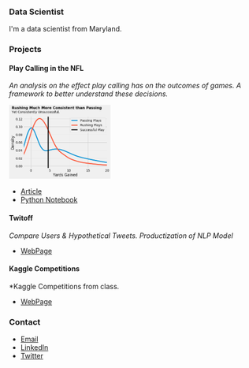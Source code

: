### Data Scientist

I'm a data scientist from Maryland.

### Projects

#### Play Calling in the NFL

*An analysis on the effect play calling has on the outcomes of games.*
*A framework to better understand these decisions.*

<img src="LambdaProject FifthVisual.png" height="150">

- [Article](https://medium.com/@macscheffer/play-calling-in-the-nfl-the-road-to-improvement-fabeb4da7eb8)
- [Python Notebook](https://github.com/macscheffer/DS-Unit-1-Sprint-5-Data-Storytelling-BlogPost/blob/master/nfl_play_calling_article.ipynb)

#### Twitoff
*Compare Users & Hypothetical Tweets.*
*Productization of NLP Model*
- [WebPage](https://twitoff-mac.herokuapp.com/)

#### Kaggle Competitions
*Kaggle Competitions from class.
- [WebPage](https://www.kaggle.com/c/ds2-tree-ensembles/leaderboard)

### Contact
- [Email](mailto:macscheffer@gmail.com)
- [LinkedIn](https://www.linkedin.com/in/macscheffer/)
- [Twitter](https://twitter.com/MacScheffer)
